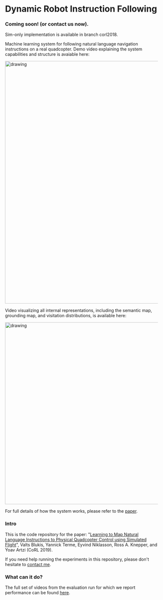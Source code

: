 # Dynamic Robot Instruction Following
### Coming soon! (or contact us now).
Sim-only implementation is available in branch corl2018.

Machine learning system for following natural language navigation instructions on a real quadcopter. Demo video explaining the system capabilities and structure is avaiable here:

[<img src="http://www.cs.cornell.edu/~valts/img/corl19_full_demo_video_thumbnail.png" alt="drawing" width="800"/>](https://www.youtube.com/watch?v=O7G0HYGqU4w)

Video visualizing all internal representations, including the semantic map, grounding map, and visitation distributions, is available here:

[<img src="http://www.cs.cornell.edu/~valts/img/corl19_repr_video_thumbnail.png" alt="drawing" width="600"/>](https://www.youtube.com/watch?v=d5rbCEcm4os)

For full details of how the system works, please refer to the [paper](http://www.cs.cornell.edu/~valts/docs/blukis_corl19.pdf).

### Intro
This is the code repository for the paper:
"[Learning to Map Natural Language Instructions to Physical Quadcopter Control using Simulated Flight](http://www.cs.cornell.edu/~valts/docs/blukis_corl19.pdf)", Valts Blukis, Yannick Terme, Eyvind Niklasson, Ross A. Knepper, and Yoav Artzi (CoRL 2019).

If you need help running the experiments in this repository, please don't hesitate to [contact me](http://www.cs.cornell.edu/~valts).

### What can it do?

The full set of videos from the evaluation run for which we report performance can be found [here](https://drive.google.com/drive/folders/1WPRGLFLhHsxxXVd3ykYQNea6kzn4-tVR?usp=sharing).

